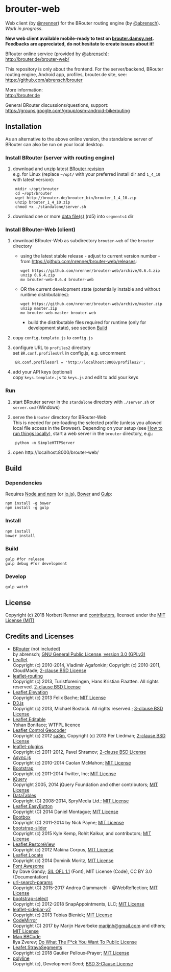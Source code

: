 brouter-web
===========

Web client (by [@nrenner](https://github.com/nrenner)) for the BRouter routing engine (by [@abrensch](https://github.com/abrensch)). *Work in progress*.

**New web client available mobile-ready to test on [brouter.damsy.net](http://brouter.damsy.net).
Feedbacks are appreciated, do not hesitate to create issues about it!**

BRouter online service (provided by [@abrensch](https://github.com/abrensch)):  
http://brouter.de/brouter-web/

This repository is only about the frontend. For the server/backend, BRouter routing engine, Android app, profiles, brouter.de site, see:  
https://github.com/abrensch/brouter

More information:  
http://brouter.de

General BRouter discussions/questions, support:  
https://groups.google.com/group/osm-android-bikerouting

## Installation

As an alternative to the above online version, the standalone server of BRouter can also be run on your local desktop.

### Install BRouter (server with routing engine)

1. download and unzip latest [BRouter revision](http://brouter.de/brouter/revisions.html)  
e.g. for Linux (replace ``~/opt/`` with your preferred install dir and ``1_4_10`` with latest version):  

        mkdir ~/opt/brouter
        cd ~/opt/brouter
        wget http://brouter.de/brouter_bin/brouter_1_4_10.zip
        unzip brouter_1_4_10.zip
        chmod +x ./standalone/server.sh

2. download one or more [data file(s)](http://brouter.de/brouter/segments4/) (rd5) into ``segments4`` dir

### Install BRouter-Web (client)

1. download BRouter-Web as subdirectory ``brouter-web`` of the ``brouter`` directory  
   * using the latest stable release - adjust to current version number - from
     https://github.com/nrenner/brouter-web/releases:

         wget https://github.com/nrenner/brouter-web/archive/0.6.4.zip
         unzip 0.6.4.zip
         mv brouter-web-0.6.4 brouter-web

   * OR the current development state (potentially instable and without runtime distributables):

         wget https://github.com/nrenner/brouter-web/archive/master.zip
         unzip master.zip
         mv brouter-web-master brouter-web

     * build the distributable files required for runtime (only for development state), see section [Build](#build)

2. copy ``config.template.js`` to ``config.js``
3. configure URL to ``profiles2`` directory  
set ``BR.conf.profilesUrl`` in config.js, e.g. uncomment:

        BR.conf.profilesUrl = 'http://localhost:8000/profiles2/';

4. add your API keys (optional)  
copy ``keys.template.js`` to ``keys.js`` and edit to add your keys

### Run

1. start BRouter server in the ``standalone`` directory with ``./server.sh`` or ``server.cmd`` (Windows)
2. serve the ``brouter`` directory for BRouter-Web  
This is needed for pre-loading the selected profile (unless you allowed local file access in the Browser). Depending on your setup (see [How to run things locally](https://github.com/mrdoob/three.js/wiki/How-to-run-things-locally)), start a web server in the ``brouter`` directory, e.g.:

        python -m SimpleHTTPServer

2. open http://localhost:8000/brouter-web/

## Build

### Dependencies

Requires [Node and npm](https://nodejs.org/) (or [io.js](https://iojs.org)), [Bower](https://bower.io/) and [Gulp](http://gulpjs.com/):

    npm install -g bower
    npm install -g gulp

### Install

    npm install
    bower install

### Build

    gulp #for release
    gulp debug #for development

### Develop

    gulp watch

## License

Copyright (c) 2018 Norbert Renner and [contributors](https://github.com/nrenner/brouter-web/graphs/contributors), licensed under the [MIT License (MIT)](LICENSE)

## Credits and Licenses

* [BRouter](https://github.com/abrensch/brouter) (not included)  
by abrensch; [GNU General Public License, version 3.0 (GPLv3)](https://github.com/abrensch/brouter/blob/master/LICENSE)
* [Leaflet](http://leafletjs.com/)  
Copyright (c) 2010-2014, Vladimir Agafonkin; Copyright (c) 2010-2011, CloudMade; [2-clause BSD License](https://github.com/Leaflet/Leaflet/blob/master/LICENSE)
* [leaflet-routing](https://github.com/Turistforeningen/leaflet-routing)  
Copyright (c) 2013, Turistforeningen, Hans Kristian Flaatten. All rights reserved. [2-clause BSD License](https://github.com/Turistforeningen/leaflet-routing/blob/gh-pages/LICENSE)
* [Leaflet.Elevation](https://github.com/MrMufflon/Leaflet.Elevation)  
Copyright (c) 2013 Felix Bache; [MIT License](https://github.com/MrMufflon/Leaflet.Elevation/blob/master/LICENSE)
* [D3.js](https://github.com/mbostock/d3)  
Copyright (c) 2013, Michael Bostock. All rights reserved.; [3-clause BSD License](https://github.com/mbostock/d3/blob/master/LICENSE)
* [Leaflet.Editable](https://github.com/Leaflet/Leaflet.Editable)  
Yohan Boniface; WTFPL licence
* [Leaflet Control Geocoder](https://github.com/perliedman/leaflet-control-geocoder)  
Copyright (c) 2012 [sa3m](https://github.com/sa3m), Copyright (c) 2013 Per Liedman; [2-clause BSD License](https://github.com/perliedman/leaflet-control-geocoder/blob/master/LICENSE)
* [leaflet-plugins](https://github.com/shramov/leaflet-plugins)  
Copyright (c) 2011-2012, Pavel Shramov; [2-clause BSD License](https://github.com/shramov/leaflet-plugins/blob/master/LICENSE)
* [Async.js](https://github.com/caolan/async)  
Copyright (c) 2010-2014 Caolan McMahon; [MIT License](https://github.com/caolan/async/blob/master/LICENSE)
* [Bootstrap](https://getbootstrap.com/)  
Copyright (c) 2011-2014 Twitter, Inc; [MIT License](https://github.com/twbs/bootstrap/blob/master/LICENSE)
* [jQuery](https://github.com/jquery/jquery)  
Copyright 2005, 2014 jQuery Foundation and other contributors; [MIT License](https://github.com/jquery/jquery/blob/master/LICENSE.txt)
* [DataTables](https://github.com/DataTables/DataTables)  
Copyright (C) 2008-2014, SpryMedia Ltd.; [MIT License](https://www.datatables.net/license/MIT-LICENCE)
* [Leaflet.EasyButton](https://github.com/CliffCloud/Leaflet.EasyButton)  
Copyright (C) 2014 Daniel Montague; [MIT License](https://github.com/CliffCloud/Leaflet.EasyButton/blob/master/LICENSE)
* [Bootbox](https://github.com/makeusabrew/bootbox)  
Copyright (C) 2011-2014 by Nick Payne; [MIT License](https://github.com/makeusabrew/bootbox/blob/master/LICENSE.md)
* [bootstrap-slider](https://github.com/seiyria/bootstrap-slider)  
Copyright (c) 2015 Kyle Kemp, Rohit Kalkur, and contributors; [MIT License](https://github.com/seiyria/bootstrap-slider/blob/master/LICENSE.md)
* [Leaflet.RestoreView](https://github.com/makinacorpus/Leaflet.RestoreView)  
Copyright (c) 2012 Makina Corpus, [MIT License](https://github.com/makinacorpus/Leaflet.RestoreView/blob/master/LICENSE)
* [Leaflet.Locate](https://github.com/domoritz/leaflet-locatecontrol)  
Copyright (c) 2014 Dominik Moritz, [MIT License](https://github.com/domoritz/leaflet-locatecontrol/blob/gh-pages/LICENSE)
* [Font Awesome](http://fontawesome.io/license/)  
by Dave Gandy; [SIL OFL 1.1](https://scripts.sil.org/OFL) (Font), MIT License (Code), CC BY 3.0 (Documentation)
* [url-search-params](https://github.com/WebReflection/url-search-params)  
Copyright (C) 2015-2017 Andrea Giammarchi - @WebReflection; [MIT License](https://github.com/WebReflection/url-search-params/blob/master/LICENSE.txt)
* [bootstrap-select](https://github.com/snapappointments/bootstrap-select)  
Copyright (c) 2012-2018 SnapAppointments, LLC; [MIT License](https://github.com/snapappointments/bootstrap-select/blob/v1.13.0-dev/LICENSE)
* [leaflet-sidebar-v2](https://github.com/nickpeihl/leaflet-sidebar-v2)  
Copyright (c) 2013 Tobias Bieniek; [MIT License](https://github.com/nickpeihl/leaflet-sidebar-v2/blob/master/LICENSE)
* [CodeMirror](https://github.com/codemirror/CodeMirror)  
Copyright (C) 2017 by Marijn Haverbeke <marijnh@gmail.com> and others; [MIT License](https://github.com/codemirror/CodeMirror/blob/master/LICENSE)
* [Map BBCode](https://github.com/MapBBCode/mapbbcode)  
Ilya Zverev; [Do What The F*ck You Want To Public License](https://github.com/MapBBCode/mapbbcode/blob/master/LICENSE)
* [Leafet.StravaSegments](https://gitlab.com/bagage/leaflet.stravasegments)  
Copyright (c) 2018 Gautier Pelloux-Prayer; [MIT License](https://gitlab.com/bagage/leaflet.stravasegments/blob/master/LICENSE)
* [polyline](https://github.com/mapbox/polyline)  
Copyright (c), Development Seed; [BSD 3-Clause License](https://github.com/mapbox/polyline/blob/master/LICENSE)
